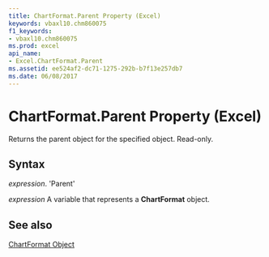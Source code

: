 ```yaml
---
title: ChartFormat.Parent Property (Excel)
keywords: vbaxl10.chm860075
f1_keywords:
- vbaxl10.chm860075
ms.prod: excel
api_name:
- Excel.ChartFormat.Parent
ms.assetid: ee524af2-dc71-1275-292b-b7f13e257db7
ms.date: 06/08/2017
---
```



# ChartFormat.Parent Property (Excel)

Returns the parent object for the specified object. Read-only.


## Syntax

 _expression_. 'Parent'

 _expression_ A variable that represents a **ChartFormat** object.


## See also


[ChartFormat Object](Excel.ChartFormat.md)

